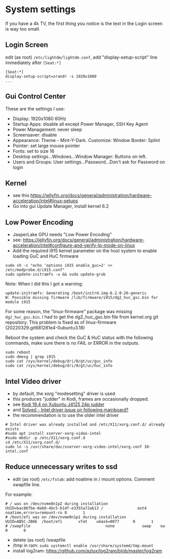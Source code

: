 # System settings
If you have a 4k TV, the first thing you notice is 
the text in the Login screen is way too small.

## Login Screen
edit (as root) `/etc/lightdm/lightdm.conf`,
add "display-setup-script" line immediately after `[Seat:*]`
```
[Seat:*]
display-setup-script=xrandr -s 1920x1080
...
```
## Gui Control Center

These are the settings I use:
- Display: 1920x1080 60Hz
- Startup Apps: disable all except Power Manager, SSH Key Agent
- Power Management: never sleep
- Screensaver: disable
- Appearance: Theme - Mint-Y-Dark. Customize: Window Border: Splint
- Pointer: set large mouse pointer
- Fonts: set to size 16
- Desktop settings...Windows...Window Manager: Buttons on left.
- Users and Groups: User settings...Password...Don't ask for Password on login

## Kernel
- see this https://jellyfin.org/docs/general/administration/hardware-acceleration/intel#linux-setups
- Go into gui Update Manager, install kernel 6.2

## Low Power Encoding
- JasperLake GPU needs "Low Power Encoding"
- see: https://jellyfin.org/docs/general/administration/hardware-acceleration/intel#configure-and-verify-lp-mode-on-linux
- Add the required i915 kernel parameter on the host system to enable loading GuC and HuC firmware

```
sudo sh -c "echo 'options i915 enable_guc=2' >> /etc/modprobe.d/i915.conf"
sudo update-initramfs -u && sudo update-grub
```
Note:
When I did this I got a warning:
```
update-initramfs: Generating /boot/initrd.img-6.2.0-26-generic
W: Possible missing firmware /lib/firmware/i915/dg2_huc_gsc.bin for module i915
```
For some reason, the "linux-firmware" package was missing `dg2_huc_gsc.bin`.
I had to get the dg2_huc_gsc.bin file from kernel.org git repository.
This problem is fixed as of linux-firmware (20220329.git681281e4-0ubuntu3.18)

Reboot the system and check the GuC & HuC status with the following commands,
make sure there is no FAIL or ERROR in the outputs.

```
sudo reboot
sudo dmesg | grep i915
sudo cat /sys/kernel/debug/dri/0/gt/uc/guc_info
sudo cat /sys/kernel/debug/dri/0/gt/uc/huc_info
```

## Intel Video driver
- by default, the xorg "modesetting" driver is used
- this produces "judder" in Kodi, frames are occasionally dropped.
- see [Kodi 19.4 on Xubuntu J4125 24p judder](https://forum.kodi.tv/showthread.php?tid=367862&pid=3094414)
- and [Solved -  Intel driver issue on following mainboard?](https://forum.kodi.tv/showthread.php?tid=371763&pid=3138139#pid3138139)
- the recommendation is to use the older intel driver

```
# Intel driver was already installed and /etc/X11/xorg.conf.d/ already exists
#sudo apt install xserver-xorg-video-intel
#sudo mkdir -p /etc/X11/xorg.conf.d
cd /etc/X11/xorg.conf.d/
sudo ln -s /usr/share/doc/xserver-xorg-video-intel/xorg.conf 10-intel.conf
```

## Reduce unnecessary writes to ssd
- edit (as root) `/etc/fstab`: add noatime in / mount options. Comment swapfile line.

For example:
```
# / was on /dev/nvme0n1p2 during installation
UUID=bac86fbe-0eb0-4bc5-b14f-e3355a72ab13 /               ext4    noatime,errors=remount-ro 0       1
# /boot/efi was on /dev/nvme0n1p1 during installation
UUID=AB5C-2B6E  /boot/efi       vfat    umask=0077      0       1
# /swapfile                                 none            swap    sw              0       0
```

- delete (as root) /swapfile
- /tmp in ram: `sudo systemctl enable /usr/share/systemd/tmp.mount`
- install log2ram: https://github.com/azlux/log2ram/blob/master/log2ram
